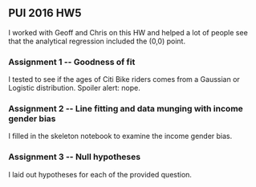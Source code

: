 ## PUI 2016 HW5

I worked with Geoff and Chris on this HW and helped a lot of people see that the analytical regression included the (0,0) point.

### Assignment 1 -- Goodness of fit

I tested to see if the ages of Citi Bike riders comes from a Gaussian or Logistic distribution. Spoiler alert: nope. 


### Assignment 2 -- Line fitting and data munging with income gender bias

I filled in the skeleton notebook to examine the income gender bias. 


### Assignment 3 -- Null hypotheses

I laid out hypotheses for each of the provided question.